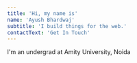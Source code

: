 ```yaml
---
title: 'Hi, my name is'
name: 'Ayush Bhardwaj'
subtitle: 'I build things for the web.'
contactText: 'Get In Touch'
---
```


I'm an undergrad at Amity University, Noida
